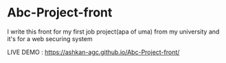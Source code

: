 # Abc-Project-front

I write this front for my first job project(apa of uma) from my university and it's for a web securing system

LIVE DEMO : https://ashkan-agc.github.io/Abc-Project-front/
